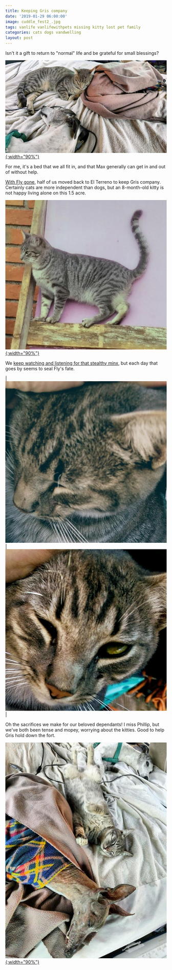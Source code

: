 ```yaml
---
title: Keeping Gris company
date: '2019-01-29 06:00:00'
image: cuddle_fest2_.jpg
tags: vanlife vanlifewithpets missing kitty lost pet family
categories: cats dogs vandwelling
layout: post
---
```


Isn't it a gift to return to "normal" life and be grateful for small blessings?

[![](/images/cuddle_fest_.jpg){:width="90%"}](/images/cuddle_fest.jpg)

For me, it's a bed that we all fit in, and that Max generally can get in and out of without help.

[With Fly gone](http://reverdecer.annalisagross.com/2019/01/27/el-terreno-incomplete/), half of us moved back to El Terreno to keep Gris company. Certainly cats are more independent than dogs, but an 8-month-old kitty is not happy living alone on this 1.5 acre.

[![](/images/gris_alone_.jpg){:width="90%"}](/images/gris_alone.jpg)

We [keep watching and listening for that stealthy minx](https://reverdecer.annalisagross.com/2019/01/26/dry-season-foliage/), but each day that goes by seems to seal Fly's fate.

| [![](/images/gris_cuddle_.jpg)](/images/gris_cuddle.jpg) | [![](/images/gris_cuddle2_.jpg)](/images/gris_cuddle2.jpg) |

Oh the sacrifices we make for our beloved dependants! I miss Phillip, but we've both been tense and mopey, worrying about the kitties. Good to help Gris hold down the fort.

[![](/images/cuddle_fest3_.jpg){:width="90%"}](/images/cuddle_fest3.jpg)